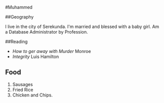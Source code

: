 #Muhammed

##Geography

I live in the city of Serekunda. I'm married and blessed with a baby girl. 
Am a Database Administrator by Profession.

##Reading

- *How to ger away with Murder*  Monroe
- *Integrity* Luis Hamilton

## Food

1. Sausages
2. Fried Rice
3. Chicken and Chips.
